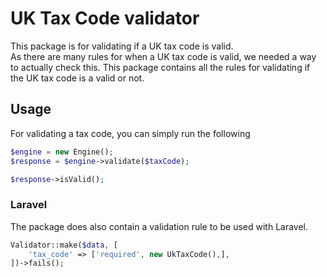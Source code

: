 # UK Tax Code validator
This package is for validating if a UK tax code is valid.  
As there are many rules for when a UK tax code is valid, we needed a way to actually check this.
This package contains all the rules for validating if the UK tax code is a valid or not.

## Usage
For validating a tax code, you can simply run the following

```php
$engine = new Engine();
$response = $engine->validate($taxCode);

$response->isValid();
```

### Laravel
The package does also contain a validation rule to be used with Laravel.

```php
Validator::make($data, [
    'tax_code' => ['required', new UkTaxCode(),],
])->fails();
```